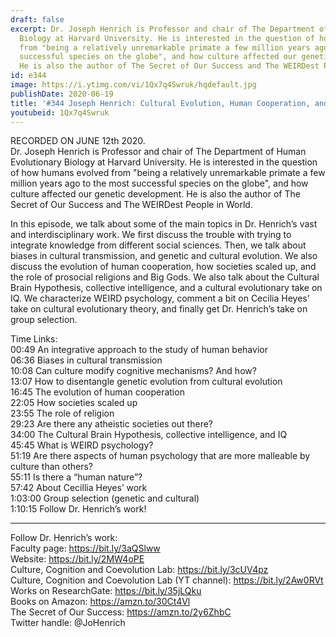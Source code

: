 ```yaml
---
draft: false
excerpt: Dr. Joseph Henrich is Professor and chair of The Department of Human Evolutionary
  Biology at Harvard University. He is interested in the question of how humans evolved
  from "being a relatively unremarkable primate a few million years ago to the most
  successful species on the globe", and how culture affected our genetic development.
  He is also the author of The Secret of Our Success and The WEIRDest People in World.
id: e344
image: https://i.ytimg.com/vi/1Qx7q4Swruk/hqdefault.jpg
publishDate: 2020-06-19
title: '#344 Joseph Henrich: Cultural Evolution, Human Cooperation, and WEIRD Psychology'
youtubeid: 1Qx7q4Swruk
---
```

RECORDED ON JUNE 12th 2020.  
Dr. Joseph Henrich is Professor and chair of The Department of Human Evolutionary Biology at Harvard University. He is interested in the question of how humans evolved from "being a relatively unremarkable primate a few million years ago to the most successful species on the globe", and how culture affected our genetic development. He is also the author of The Secret of Our Success and The WEIRDest People in World.

In this episode, we talk about some of the main topics in Dr. Henrich’s vast and interdisciplinary work. We first discuss the trouble with trying to integrate knowledge from different social sciences. Then, we talk about biases in cultural transmission, and genetic and cultural evolution. We also discuss the evolution of human cooperation, how societies scaled up, and the role of prosocial religions and Big Gods. We also talk about the Cultural Brain Hypothesis, collective intelligence, and a cultural evolutionary take on IQ. We characterize WEIRD psychology, comment a bit on Cecilia Heyes’ take on cultural evolutionary theory, and finally get Dr. Henrich’s take on group selection.

Time Links:  
00:49  An integrative approach to the study of human behavior  
06:36  Biases in cultural transmission  
10:08  Can culture modify cognitive mechanisms? And how?  
13:07  How to disentangle genetic evolution from cultural evolution  
16:45  The evolution of human cooperation  
22:05  How societies scaled up  
23:55  The role of religion  
29:23  Are there any atheistic societies out there?  
34:00  The Cultural Brain Hypothesis, collective intelligence, and IQ  
45:45  What is WEIRD psychology?  
51:19  Are there aspects of human psychology that are more malleable by culture than others?  
55:11  Is there a “human nature”?  
57:42  About Cecillia Heyes’ work  
1:03:00  Group selection (genetic and cultural)  
1:10:15  Follow Dr. Henrich’s work!

---

Follow Dr. Henrich’s work:  
Faculty page: https://bit.ly/3aQSlww  
Website: https://bit.ly/2MW4oPE  
Culture, Cognition and Coevolution Lab: https://bit.ly/3cUV4pz  
Culture, Cognition and Coevolution Lab (YT channel): https://bit.ly/2Aw0RVt  
Works on ResearchGate: https://bit.ly/35jLQku  
Books on Amazon: https://amzn.to/30Ct4Vl  
The Secret of Our Success: https://amzn.to/2y6ZhbC  
Twitter handle: @JoHenrich
